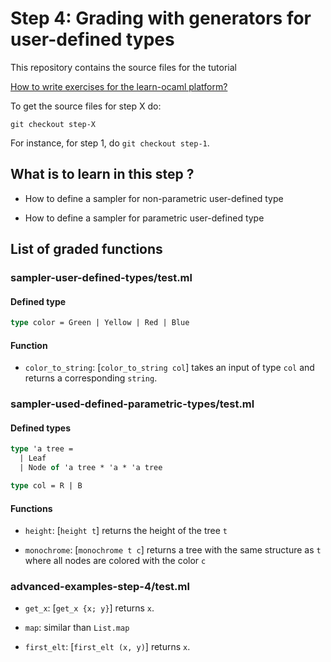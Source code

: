 # Step 4: Grading with generators for user-defined types

This repository contains the source files for the tutorial

[How to write exercises for the learn-ocaml platform?](https://github.com/ocaml-sf/learn-ocaml/blob/master/docs/howto-write-exercises.md)

To get the source files for step X do:
```
git checkout step-X
```

For instance, for step 1, do `git checkout step-1`.

## What is to learn in this step ?

* How to define a sampler for non-parametric user-defined type

* How to define a sampler for parametric user-defined type

## List of graded functions

### sampler-user-defined-types/test.ml

#### Defined type

``` ocaml
type color = Green | Yellow | Red | Blue
```
#### Function

* `color_to_string`: [`color_to_string col`] takes an input of type `col` and returns a corresponding `string`.

### sampler-used-defined-parametric-types/test.ml

#### Defined types
```ocaml
type 'a tree =
  | Leaf
  | Node of 'a tree * 'a * 'a tree

type col = R | B
```
#### Functions

* `height`: [`height t`] returns the height of the tree `t`

* `monochrome`: [`monochrome t c`] returns a tree with the same structure as `t` where all nodes are colored with the color `c`

### advanced-examples-step-4/test.ml

* `get_x`: [`get_x {x; y}`] returns `x`.

* `map`: similar than `List.map`

* `first_elt`: [`first_elt (x, y)`] returns `x`.

